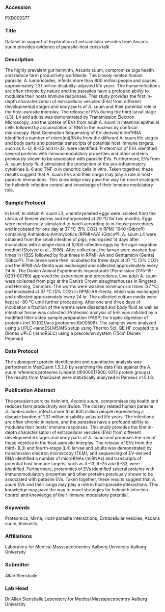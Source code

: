 ### Accession
PXD009377

### Title
Dataset in support of Exploration of extracellular vesicles from Ascaris suum provides evidence of parasite-host cross talk

### Description
The highly prevalent gut helminth, Ascaris suum, compromise pigs health and reduce farm productivity worldwide. The closely related human parasite, A. lumbricoides, infects more than 800 million people and causes approximately 1.31 million disability-adjusted life years. The humaninfections are often chronic by nature and the parasites have a profound ability to modulate their hosts immune responses. This study provides the first in-depth characterization of extracellular vesicles (EVs) from different developmental stages and body parts of A. suum and their potential role in the host-parasite interplay. The release of EVs during the third larval stage (L3), L4 and adults was demonstrated by Transmission Electron Microscopy, and the uptake of EVs from adult A. suum in intestinal epithelial cells followed by accumulation of RNA in the nucleus by confocal microscopy. Next Generation Sequencing of EV-derived mi/m?RNA identified a number of micro(mi)RNAs from the different A. suum life stages and body parts and potential transcripts of potential host immune targets, such as IL-13, IL-25 and IL-33, were identified. Proteomics of EVs identified several proteins with immunomodulatory properties and other proteins previously shown to be associated with parasite EVs. Furthermore, EVs from A. suum body fluid stimulated the production of the pro-inflammatory cytokines IL-6 and TNF-α in dendritic cells in vitro. Taken together, these results suggest that A. suum EVs and their cargo may play a role in host-parasite interactions. This knowledge may pave the way for novel strategies for helminth infection control and knowledge of their immune modulatory role.

### Sample Protocol
In brief, to obtain A. suum L3, unembryonated eggs were isolated from the uterus of female worms and embryonated at 20 °C for two months. Eggs were mechanically stimulated to hatch according to in-house procedures and incubated for one day at 37 °C (5% CO2) in RPMI-1640 (Gibco®) containing Antibiotics-Antimycotics (RPMI+AA) (Gibco®). A. suum L4 were obtained from the small intestine of pigs, necropsied 14 days after inoculation with a single dose of 5,000 infective eggs by the agar migration method (Slotved et al., 1996). After collection, the larvae were washed four times in HBSS followed by four times in RPMI+AA and Gentamicin (Genta) (Gibco®). The larvae were then incubated for three days at 37 °C (5% CO2) and the RPMI-AA-Genta was exchanged and collected approximately every 24 hr. The Danish Animal Experiments Inspectorate (Permission 2015–15-0201-00760) approved the experiment and procedures. Live adult A. suum were collected from pigs at the Danish Crown slaughterhouses in Ringsted and Herning, Denmark. The worms were washed minimum six times (37 °C) and incubated at 37 °C (5% CO2) in RPMI-AA-Genta, which was exchanged and collected approximately every 24 hr. The collected culture media were kept at –80 °C until further processing. After one and three days of incubation a fraction of the worms were dissected and body fluid as well as intestinal tissue was collected. Proteomic analysis of EVs was initiated by a modified filter-aided sample preparation (FASP) for tryptic digestion of proteins (ref 10.1021/acs.jproteome.6b00598). The samples were analyzed using a UPLC-nanoESI MS/MS setup using Thermo Sci. QE HF coupled to a Dionex UPLC (nanoRSLC) using a precolumn system (75cm Dionex Pepmap)

### Data Protocol
The subsequent protein identification and quantitative analysis was performed in MaxQuant 1.5.2.8 by searching the data files against the A. suum reference proteome (Uniprot UP000017900; 9213 protein groups). The results from MaxQuant were statistically analyzed in Perseus v1.5.1.6.

### Publication Abstract
The prevalent porcine helminth, <i>Ascaris suum</i>, compromises pig health and reduces farm productivity worldwide. The closely related human parasite, <i>A. lumbricoides</i>, infects more than 800 million people representing a disease burden of 1.31 million disability-adjusted life years. The infections are often chronic in nature, and the parasites have a profound ability to modulate their hosts' immune responses. This study provides the first in-depth characterisation of extracellular vesicles (EVs) from different developmental stages and body parts of <i>A. suum</i> and proposes the role of these vesicles in the host-parasite interplay. The release of EVs from the third- (L3) and fourth-stage (L4) larvae and adults was demonstrated by transmission electron microscopy (TEM), and sequencing of EV-derived RNA identified a number of microRNAs (miRNAs) and transcripts of potential host immune targets, such as IL-13, IL-25 and IL-33, were identified. Furthermore, proteomics of EVs identified several proteins with immunomodulatory properties and other proteins previously shown to be associated with parasite EVs. Taken together, these results suggest that <i>A. suum</i> EVs and their cargo may play a role in host-parasite interactions. This knowledge may pave the way to novel strategies for helminth infection control and knowledge of their immune modulatory potential.

### Keywords
Proteomics, Mirna, Host-parasite interactions, Extracellular vesicles, Ascaris suum, Immunity

### Affiliations
Laboratory for Medical Massspectroemtry Aalborg University
Aalborg University

### Submitter
Allan Stensballe

### Lab Head
Dr Allan Stensballe
Laboratory for Medical Massspectroemtry Aalborg University


